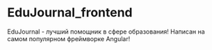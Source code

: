 # EduJournal_frontend
EduJournal - лучший помощник в сфере образования! Написан на самом популярном фреймворке Angular!
